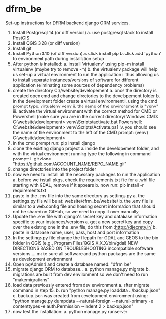 # dfrm_be
Set-up instructions for DFRM backend django ORM services.

1. Install Postgresql 14 (or diff version)
	a. use postgresql stack to install PostGIS
2. Install QGIS 3.28 (or diff version)
3. Install git
4. Install Python 3.10 (of diff version)
	a. click install pip
	b. click add 'python' to environment path during installation setup
5. After python is installed:
	a. install 'virtualenv' using pip -m install virtualenv (maybe try to remove -m)
	b. the virtualenv package will help us set-up a virtual environment to run the application
		i. thus allowing us to install separate instances/versions of software for different application (eliminating some sources of dependency problems)
6. create the directory C://website/developement
	a. once the directory is created open cmd and change directories to the developement folder
	b. in the development folder create a virtual environment
		i. using the cmd prompt type: virtualenv venv
		ii. the name of the environement is "venv"
		iii. activate the virtual environment with the correct method for CMD or Powershell (make sure you are in the correct directory)
				Windows CMD: C:\website\development> venv\Scripts\activate.bat
				Powershell: C:\website\development> venv\Scripts\Activate.ps1
		iv. you should see the name of the environment to the left of the CMD prompt: (venv) C:\website\development>
7. in the cmd prompt run: pip install django
8. clone the existing django project
	a. inside the developement folder, and with the virtual environment running type the following in command prompt:
		i. git clone "https://github.com/ACCOUNT_NAME/REPO_NAME.git"
9. change directories into the project folder
10. now we need to install all the necessary packages to run the application
	a. before we install pkgs, check the requirements.txt file for a .whl file starting with GDAL, remove if it appears
	b. now run: pip install -r requirements.txt
11. paste in the .env file into the same directory as settings.py
	a. the settings.py file will be at: website/dfrm_be/website/
	b. the .env file is similar to a web.config file and housing secret information that should not be shared on GitHub, so we need to copy it over manually
12. Update the .env file with django's secret key and database information specific to your instances/versions
	a. get a new secret key and copy over the existing one in the .env file, do this from :https://djecrety.ir/
	b. paste in database name, user, pass, host and port information
13. In the settings.py file change the filepath for GDAL and GEOS to the bin folder in QGIS (e.g., Program Files/QGIS X.X.X/bin/gdal)
NEW DIRECTIONS BASED ON TROUBLESHOOTING incompatible software versions.....make sure all software and python packages are the same as development environment
14. Open pgAdmin4 and create a database named: "dfrm_be"
15. migrate django ORM to database...
	a. python manage.py migrate
	b. migrations are built from dev environment so we don't need to run "makemigrations"
16. load data previously entered from dev environment
	a. after migrate command in step 15.
	b. run "python manage.py loaddata ../backup.json"
	c. backup.json was created from development environment using:
			"python manage.py dumpdata --natural-foreign --natural-primary -e contenttypes -e auth.Permission --indent 2 > backup.json"
17. now test the installation:
	a. python manage.py runserver
